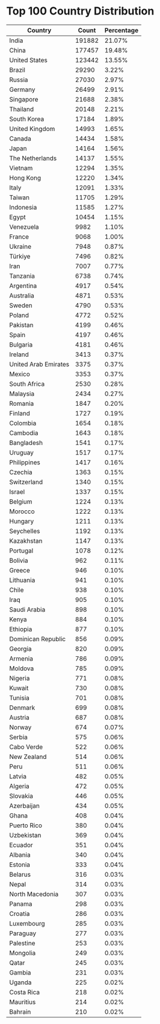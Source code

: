 # Top 100 Country Distribution
| Country | Count | Percentage |
|----|----|----|
| India | 191882 | 21.07% |
| China | 177457 | 19.48% |
| United States | 123442 | 13.55% |
| Brazil | 29290 | 3.22% |
| Russia | 27030 | 2.97% |
| Germany | 26499 | 2.91% |
| Singapore | 21688 | 2.38% |
| Thailand | 20148 | 2.21% |
| South Korea | 17184 | 1.89% |
| United Kingdom | 14993 | 1.65% |
| Canada | 14434 | 1.58% |
| Japan | 14164 | 1.56% |
| The Netherlands | 14137 | 1.55% |
| Vietnam | 12294 | 1.35% |
| Hong Kong | 12220 | 1.34% |
| Italy | 12091 | 1.33% |
| Taiwan | 11705 | 1.29% |
| Indonesia | 11585 | 1.27% |
| Egypt | 10454 | 1.15% |
| Venezuela | 9982 | 1.10% |
| France | 9068 | 1.00% |
| Ukraine | 7948 | 0.87% |
| Türkiye | 7496 | 0.82% |
| Iran | 7007 | 0.77% |
| Tanzania | 6738 | 0.74% |
| Argentina | 4917 | 0.54% |
| Australia | 4871 | 0.53% |
| Sweden | 4790 | 0.53% |
| Poland | 4772 | 0.52% |
| Pakistan | 4199 | 0.46% |
| Spain | 4197 | 0.46% |
| Bulgaria | 4181 | 0.46% |
| Ireland | 3413 | 0.37% |
| United Arab Emirates | 3375 | 0.37% |
| Mexico | 3353 | 0.37% |
| South Africa | 2530 | 0.28% |
| Malaysia | 2434 | 0.27% |
| Romania | 1847 | 0.20% |
| Finland | 1727 | 0.19% |
| Colombia | 1654 | 0.18% |
| Cambodia | 1643 | 0.18% |
| Bangladesh | 1541 | 0.17% |
| Uruguay | 1517 | 0.17% |
| Philippines | 1417 | 0.16% |
| Czechia | 1363 | 0.15% |
| Switzerland | 1340 | 0.15% |
| Israel | 1337 | 0.15% |
| Belgium | 1224 | 0.13% |
| Morocco | 1222 | 0.13% |
| Hungary | 1211 | 0.13% |
| Seychelles | 1192 | 0.13% |
| Kazakhstan | 1147 | 0.13% |
| Portugal | 1078 | 0.12% |
| Bolivia | 962 | 0.11% |
| Greece | 946 | 0.10% |
| Lithuania | 941 | 0.10% |
| Chile | 938 | 0.10% |
| Iraq | 905 | 0.10% |
| Saudi Arabia | 898 | 0.10% |
| Kenya | 884 | 0.10% |
| Ethiopia | 877 | 0.10% |
| Dominican Republic | 856 | 0.09% |
| Georgia | 820 | 0.09% |
| Armenia | 786 | 0.09% |
| Moldova | 785 | 0.09% |
| Nigeria | 771 | 0.08% |
| Kuwait | 730 | 0.08% |
| Tunisia | 701 | 0.08% |
| Denmark | 699 | 0.08% |
| Austria | 687 | 0.08% |
| Norway | 674 | 0.07% |
| Serbia | 575 | 0.06% |
| Cabo Verde | 522 | 0.06% |
| New Zealand | 514 | 0.06% |
| Peru | 511 | 0.06% |
| Latvia | 482 | 0.05% |
| Algeria | 472 | 0.05% |
| Slovakia | 446 | 0.05% |
| Azerbaijan | 434 | 0.05% |
| Ghana | 408 | 0.04% |
| Puerto Rico | 380 | 0.04% |
| Uzbekistan | 369 | 0.04% |
| Ecuador | 351 | 0.04% |
| Albania | 340 | 0.04% |
| Estonia | 333 | 0.04% |
| Belarus | 316 | 0.03% |
| Nepal | 314 | 0.03% |
| North Macedonia | 307 | 0.03% |
| Panama | 298 | 0.03% |
| Croatia | 286 | 0.03% |
| Luxembourg | 285 | 0.03% |
| Paraguay | 277 | 0.03% |
| Palestine | 253 | 0.03% |
| Mongolia | 249 | 0.03% |
| Qatar | 245 | 0.03% |
| Gambia | 231 | 0.03% |
| Uganda | 225 | 0.02% |
| Costa Rica | 218 | 0.02% |
| Mauritius | 214 | 0.02% |
| Bahrain | 210 | 0.02% |
